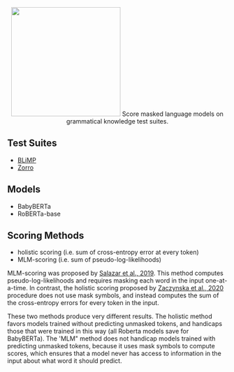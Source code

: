 <div align="center">
 <img src="images/logo.png" width="250"> 
 Score masked language models on grammatical knowledge test suites.
</div>


## Test Suites

- [BLiMP](https://github.com/alexwarstadt/blimp)
- [Zorro](https://github.com/phueb/Zorro)

## Models

- BabyBERTa
- RoBERTa-base

## Scoring Methods

- holistic scoring (i.e. sum of cross-entropy error at every token)
- MLM-scoring (i.e. sum of pseudo-log-likelihoods)

MLM-scoring was proposed by [Salazar et al., 2019](https://arxiv.org/abs/1910.14659). 
This method computes pseudo-log-likelihoods and requires masking each word in the input one-at-a-time. 
In contrast, the holistic scoring proposed by [Zaczynska et al., 2020](https://arxiv.org/abs/2007.03765) procedure does not use mask symbols, 
and instead computes the sum of the cross-entropy errors for every token in the input.

These two methods produce very different results. 
The holistic method favors models trained without predicting unmasked tokens, 
and handicaps those that were trained in this way (all Roberta models save for BabyBERTa).
The 'MLM" method does not handicap models trained with predicting unmasked tokens, 
because it uses mask symbols to compute scores, 
which ensures that a model never has access to information in the input about what word it should predict.

